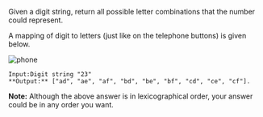 Given a digit string, return all possible letter combinations that the number could represent.

A mapping of digit to letters (just like on the telephone buttons) is given below.

![phone](/Telephone-keypad.png)

```
Input:Digit string "23"
**Output:** ["ad", "ae", "af", "bd", "be", "bf", "cd", "ce", "cf"].
```

**Note:**
Although the above answer is in lexicographical order, your answer could be in any order you want.
